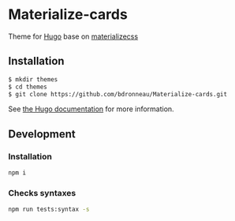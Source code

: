# Materialize-cards

Theme for [Hugo](https://gohugo.io/) base on [materializecss](http://materializecss.com/)

## Installation

```bash
$ mkdir themes
$ cd themes
$ git clone https://github.com/bdronneau/Materialize-cards.git
```
See [the Hugo documentation](http://gohugo.io/themes/installing/) for more information.

## Development
### Installation
```bash
npm i
```

### Checks syntaxes
```bash
npm run tests:syntax -s
```
